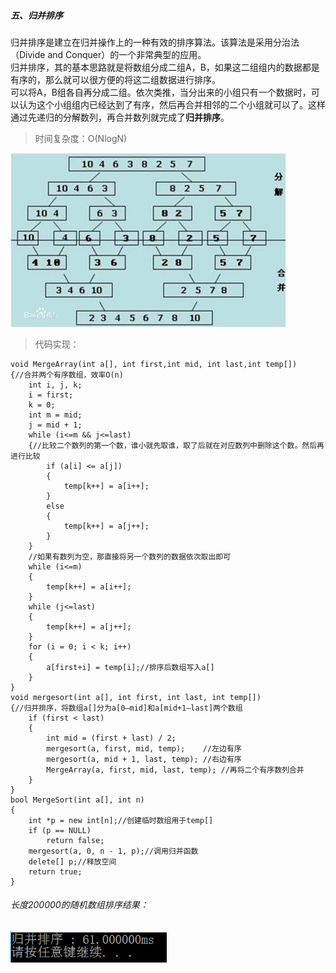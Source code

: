 ##### 五、归并排序

归并排序是建立在归并操作上的一种有效的排序算法。该算法是采用分治法（Divide and Conquer）的一个非常典型的应用。<br>
归并排序，其的基本思路就是将数组分成二组A，B，如果这二组组内的数据都是有序的，那么就可以很方便的将这二组数据进行排序。<br>
可以将A，B组各自再分成二组。依次类推，当分出来的小组只有一个数据时，可以认为这个小组组内已经达到了有序，然后再合并相邻的二个小组就可以了。这样通过先递归的分解数列，再合并数列就完成了**归并排序**。

> 时间复杂度：O(NlogN)

<html>
<img name=mergesort src="https://github.com/plclovelife/AlgorithmLearning/blob/master/Image/mergesort.png?raw=true" width=440>
</html>



> 代码实现：

```
void MergeArray(int a[], int first,int mid, int last,int temp[])
{//合并两个有序数组，效率O(n)
	int i, j, k;
	i = first;
	k = 0;
	int m = mid;
	j = mid + 1;
	while (i<=m && j<=last)
	{//比较二个数列的第一个数，谁小就先取谁，取了后就在对应数列中删除这个数。然后再进行比较
		if (a[i] <= a[j])
		{
			temp[k++] = a[i++];
		}
		else
		{
			temp[k++] = a[j++];
		}
	}
	//如果有数列为空，那直接将另一个数列的数据依次取出即可
	while (i<=m)
	{
		temp[k++] = a[i++];
	}
	while (j<=last)
	{
		temp[k++] = a[j++];
	}
	for (i = 0; i < k; i++)
	{
		a[first+i] = temp[i];//排序后数组写入a[]
	}
}
void mergesort(int a[], int first, int last, int temp[])
{//归并排序，将数组a[]分为a[0—mid]和a[mid+1—last]两个数组
	if (first < last)
	{
		int mid = (first + last) / 2;
		mergesort(a, first, mid, temp);    //左边有序  
		mergesort(a, mid + 1, last, temp); //右边有序  
		MergeArray(a, first, mid, last, temp); //再将二个有序数列合并  
	}
}
bool MergeSort(int a[], int n)
{
	int *p = new int[n];//创建临时数组用于temp[]
	if (p == NULL)
		return false;
	mergesort(a, 0, n - 1, p);//调用归并函数
	delete[] p;//释放空间
	return true;
}
```

###### 长度200000的随机数组排序结果：


<html>
<img name=msresult src="https://github.com/plclovelife/AlgorithmLearning/blob/master/Image/msresult.png?raw=true" width=250>
</html>

